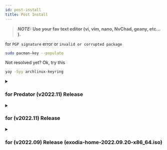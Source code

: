```yaml
---
id: post-install
title: Post Install
---
```

> **_NOTE:_**   **Use your fav text editor (vi, vim, nano, NvChad, geany, etc... ).**

for `PGP signature` error or `invalid or corrupted package`

```bash
sudo pacman-key --populate
```

Not resolved yet?
Ok, try this

```bash
yay -Syy archlinux-keyring
```

<details>
   <summary><h3> for Predator (v2022.11) Release</h3></summary>

   now `Predator-Sense-systemd-git` pkg is updated, renamed to `Predator-Sense-CLI`
   and added new pkg `Predator-Sense-GUI` which is The GUI implementation of Predator Sense CLI app.

   to install new PKGs, you need to run the 2 commands below

   ```bash
   remove Predator-Sense-systemd-git
   install exodia-predator-apps
   ```
   then **reboot** the machine

   to install grub theme 

   ```bash
   sudo cp -r /usr/share/grub/themes/exodia/ /boot/grub/themes/
   sudo grub-mkconfig -o /boot/grub/grub.cfg
   ```

</details>

<details>
   <summary><h3> for (v2022.11) Release</h3></summary>

   to install grub theme 

   ```bash
   sudo cp -r /usr/share/grub/themes/exodia/ /boot/grub/themes/
   sudo grub-mkconfig -o /boot/grub/grub.cfg
   ```

</details>

<details>
   <summary><h3> for (v2022.09) Release (exodia-home-2022.09.20-x86_64.iso) </h3></summary>


#### removed the `exodia-wireless-tools-repo ` and `exodia-wireless-extra-tools-repo` Repos
#### Replaced with `Exodia-PenTest-Repo`, as I'm working on a new release, Big updates coming

remove old Repos, adde new Repos in `/etc/pacman.conf`

> **_ONLY:_**   **if you use `v2022.09` Release `exodia-home-2022.09.20-x86_64.iso`.**

```
## Core packages repo ##
[exodia-repo]
SigLevel = Optional TrustAll
Server = https://exodia-os.github.io/$repo/$arch

## PenTest packages repo ##
[Exodia-PenTest-Repo]
SigLevel = Optional TrustAll
Server = https://exodia-os.github.io/$repo/$arch

## Community Repo ##
[exodia-community-repo]
SigLevel = Optional TrustAll
Server = https://exodia-os.github.io/$repo/$arch

```

### update 
```bash
update
```

### Fix Rofi 
rofi may not work after installation

open terminal <kbd>mod + Return</kbd>
```bash
nvim .config/bspwm/bspwmrc
```
then add
```
# Fix Rofi 
export LC_ALL="en_US.UTF-8"
```

<!-- 

```bash
sudo vim /etc/locale.conf
```
then add
```
LANG=en_US.UTF-8
LC_ADDRESS=en_US.UTF-8
LC_IDENTIFICATION=en_US.UTF-8
LC_MEASUREMENT=en_US.UTF-8
LC_MONETARY=en_US.UTF-8
LC_NAME=en_US.UTF-8
LC_NUMERIC=en_US.UTF-8
LC_PAPER=en_US.UTF-8
LC_TELEPHONE=en_US.UTF-8
LC_TIME=en_US.UTF-8
```

 -->

### Fix grub theme
GRUB theme may not work after installation

![GRUB](/img/post-install/grub-1.png)

open terminal <kbd>mod + Return</kbd>
```bash
install exodia-grub-theme
```

![GRUB](/img/post-install/grub-2.png)

### add Custom Menus to GRUB
open terminal <kbd>mod + Return</kbd>

```bash
sudo vim /etc/grub.d/40_custom
```

 then add

```bash
menuentry "Reboot" {
      reboot

}

menuentry "Shut Down" {
      halt

}
```

and update GRUB 
```bash
sudo grub-mkconfig -o /boot/grub/grub.cfg
```
 
![GRUB](/img/post-install/grub-3.png)

as you see `Shut Down` & `Reboot` Menus added


</details>
